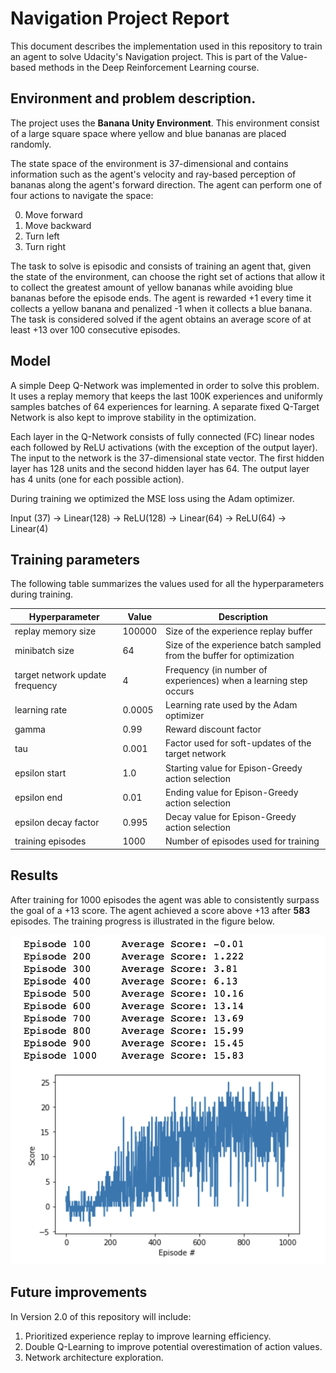 # Navigation Project Report

This document describes the implementation used in this repository to train an agent to solve Udacity's Navigation project. This is part of the Value-based methods in the Deep Reinforcement Learning course.

## Environment and problem description.

The project uses the **Banana Unity Environment**. This environment consist of a large square space where yellow and blue bananas are placed randomly.

The state space of the environment is 37-dimensional and contains information such as the agent's velocity and ray-based perception of bananas along the agent's forward direction. The agent can perform one of four actions to navigate the space:

  0. Move forward
  1. Move backward
  2. Turn left
  3. Turn right

The task to solve is episodic and consists of training an agent that, given the state of the environment, can choose the right set of actions that allow it to collect the greatest amount of yellow bananas while avoiding blue bananas before the episode ends. The agent is rewarded +1 every time it collects a yellow banana and penalized -1 when it collects a blue banana. The task is considered solved if the agent obtains an average score of at least +13 over 100 consecutive episodes.

## Model

A simple Deep Q-Network was implemented in order to solve this problem. It uses a replay memory that keeps  the last 100K experiences and uniformly samples batches of 64 experiences for learning. A separate fixed Q-Target Network is also kept to improve stability in the optimization.

Each layer in the Q-Network consists of fully connected (FC) linear nodes each followed by ReLU activations (with the exception of the output layer). The input to the network is the 37-dimensional state vector. The first hidden layer has 128 units and the second hidden layer has 64. The output layer has 4 units (one for each possible action).

During training we optimized the MSE loss using the Adam optimizer.

Input (37) -> Linear(128) -> ReLU(128) -> Linear(64) -> ReLU(64) -> Linear(4)

## Training parameters

The following table summarizes the values used for all the hyperparameters during training.

| Hyperparameter | Value | Description |
|---|---|---|
|replay memory size | 100000 | Size of the experience replay buffer |
|minibatch size | 64 | Size of the experience batch sampled from the buffer for optimization |
|target network update frequency | 4 | Frequency (in number of experiences) when a learning step occurs |
|learning rate | 0.0005 | Learning rate used by the Adam optimizer|
|gamma | 0.99 | Reward discount factor |
|tau | 0.001 | Factor used for soft-updates of the target network |
|epsilon start | 1.0 | Starting value for Epison-Greedy action selection |
|epsilon end | 0.01 | Ending value for Epison-Greedy action selection|
|epsilon decay factor | 0.995 | Decay value for Epison-Greedy action selection |
|training episodes | 1000 | Number of episodes used for training |


## Results

After training for 1000 episodes the agent was able to consistently surpass the goal of a +13 score. The agent achieved a score above +13 after **583** episodes. The training progress is illustrated in the figure below.

![Results](https://github.com/alonsopatron/drl_navigation/blob/develop/images/training_results.png "Banana Unity Environment")

## Future improvements

In Version 2.0 of this repository will include:

1. Prioritized experience replay to improve learning efficiency.
2. Double Q-Learning to improve potential overestimation of action values.
3. Network architecture exploration.

